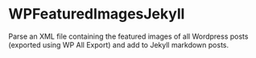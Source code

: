 # WPFeaturedImagesJekyll
Parse an XML file containing the featured images of all Wordpress posts (exported using WP All Export) and add to Jekyll markdown posts.
